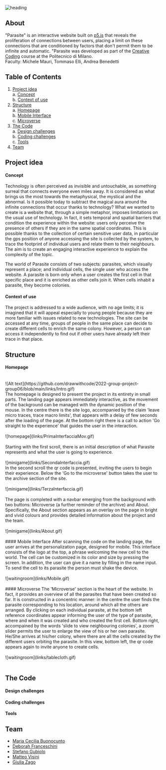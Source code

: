 ![heading](links/heading.png)

## About
"Parasite" is an interactive website built on [p5.js](https://p5js.org) that reveals the proliferation of connections between users, placing a limit on these connections that are conditioned by factors that don't permit them to be infinite and automatic.
"Parasite was developed as part of the [Creative Coding](https://drawwithcode.github.io/) course at the Politecnico di Milano.
<br>Faculty: Michele Mauri, Tommaso Elli, Andrea Benedetti

## Table of Contents
1. [Project idea](#Project-idea)<br>
a. [Concept](#concept)<br>
b. [Context of use](#context-of-use)<br>
2. [Structure](#structure)<br>
a. [Homepage](#homepage)<br>
b. [Mobile Interface](#mobile-interface)<br>
c. [Microverse](#microverse)<br>
3. [The Code](#the-code)<br>
a. [Design challenges](#design-challenges)<br>
b. [Coding challenges](#coding-challenges)<br>
c. [Tools](#tools)<br>
4. [Team](#team)<br>

## Project idea
#### Concept
Technology is often perceived as invisible and untouchable, as something surreal that connects everyone even miles away. It is considered as what brings us the most towards the metaphysical, the mystical and the abnormal. Is it possible today to subtract the magical aura around the infinite connections that occur thanks to technology?
What we wanted to create is a website that, through a simple metaphor, imposes limitations on the usual use of technology. In fact, it sets temporal and spatial barriers that condition the experience within the website: users only perceive the presence of others if they are in the same spatial coordinates. 
This is possible thanks to the collection of certain sensitive user data, in particular the gps position of anyone accessing the site is collected by the system, to trace the footprint of individual users and relate them to their neighbours. The aim is to create an engaging interactive experience to explain the complexity of the topic.

The world of Parasite consists of two subjects: parasites, which visually represent a place; and individual cells, the single user who access the website. A parasite is born only when a user creates the first cell in that specific place and it is enriched as other cells join it. When cells inhabit a parasite, they become colonies.


#### Context of use
The project is addressed to a wide audience, with no age limits; it is imagined that it will appeal especially to young people because they are more familiar with issues related to new technologies. 
The site can be accessed at any time, groups of people in the same place can decide to create different cells to enrich the same colony. However, a person can access it independently to find out if other users have already left their trace in that place.



## Structure
#### Homepage
<br>
![Alt text](https://github.com/drawwithcode/2022-group-project-group06/blob/main/links/Intro.gif)
<br>
The homepage is designed to present the project in its entirety in small parts. The landing page appears immediately interactive, as the movement of the background can be managed with the dynamic position of the mouse. In the centre there is the site logo, accompanied by the claim 'leave micro traces, trace macro limits', that appears with a delay of few seconds after the loading of the page. At the bottom right there is a call to action 'Go straight to the experience' that guides the user in the interaction.<br>
<br>
![homepage](links/PrimaInterfacciaMov.gif)
<br>
<br>Starting with the first scroll, there is an initial description of what Parasite represents and what the user is going to experience.<br>
<br>
![minigame](links/SecondaInterfaccia.gif)
<br>
 In the second scroll the qr code is presented,  inviting the users to begin their experience. Below the 'Go to the microverse' button takes the user to the archive section of the site.<br>
<br>
![minigame](links/TerzaInterfaccia.gif)
<br>
<br>The page is completed with a navbar emerging from the background with two buttons: Microverse (a further reminder of the archive) and About. Specifically, the About section appears as an overlay on the page in bright and vivid colours and provides detailed information about the project and the team. <br>
<br>
![minigame](links/About.gif)
<br>
<br>
#### Mobile Interface
After scanning the code on the landing page, the user arrives at the personalization page, designed for mobile. This interface consists of the logo at the top, a phrase welcoming the new cell to the world. The cell can be customized in its color and size by pressing the screen. In addition, the user can give it a name by filling in the name input. To send the cell to its parasite the person must shake the device.<br>
<br>
![waitingroom](links/Mobile.gif)
<br>
<br>
#### Microverse
The 'Microverse' section is the heart of the website. In fact, it provides an overview of all the parasites that have been created so far. It is constructed in a concentric manner: in the centre the user finds the parasite corresponding to his location, around which all the others are arranged. By clicking on each individual parasite, at the bottom left reference coordinates appear informing the user of the type of parasite, where and when it was created and who created the first cell.
Bottom right, accompained by the words 'slide to view neighbouring colonies', a zoom slider permits the user to enlarge the view of his or her own parasite. He/She arrives at his/her colony, where there are all the cells created by the different users orbiting the parasite. In this view, bottom left, the qr code appears again to invite anyone to create cells.<br>
<br>
![waitingroom](links/tablecloth.gif)
<br>
<br>


## The Code


#### Design challenges

#### Coding challenges



#### Tools


## Team
* [Maria Cecilia Buonocunto](mailto:)  
* [Deborah Franceschini](mailto:dfranceschini18@gmail.com)
* [Stefano Gubiolo](mailto:stefano.gubiolo@gmail.com)  
* [Matteo Visini](mailto:matteo.visini.99@gmail.com)
* [Giulia Zago](mailto:giulia.zago16@gmail.com)
